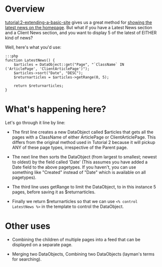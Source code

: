 # Overview

[tutorial:2-extending-a-basic-site](http://doc.silverstripe.com/doku.php?id=tutorial:2-extending-a-basic-site) gives us
a great method for [showing the latest news on the
homepage](tutorial/2-extending-a-basic-site#showing_the_latest_news_on_the_homepage). But what if you have a Latest News
section and a Client News section, and you want to display 5 of the latest of EITHER kind of news?

Well, here's what you'd use:

	:::php
	function LatestNews() {
		$articles = DataObject::get("Page", "`ClassName` IN ('ArticlePage', 'ClientArticlePage')");
		$articles->sort("Date", "DESC");
		$returnarticles = $articles->getRange(0, 5);
		
		return $returnarticles;
	}

# What's happening here?

Let's go through it line by line: 

*  The first line creates a new DataObject called $articles that gets all the pages with a ClassName of either
ArticlePage or ClientArticlePage. This differs from the original method used in Tutorial 2 because it will pickup ANY of
these page types, irrespective of the Parent page.

*  The next line then sorts the DataObject (from largest to smallest; newest to oldest) by the field called 'Date' (This
assumes you have added a Date field to the above pagetypes. If you haven't, you can use something like "Created" instead
of "Date" which is available on all pagetypes). 

*  The third line uses getRange to limit the DataObject, to in this instance 5 pages, before saving it as
$returnarticles. 

*  Finally we return $returnarticles so that we can use `<% control LatestNews %>` in the template to control the
DataObject.

# Other uses


*  Combining the children of multiple pages into a feed that can be displayed on a separate page.

*  Merging two DataObjects, Combining two DataObjects (layman's terms for searching).
